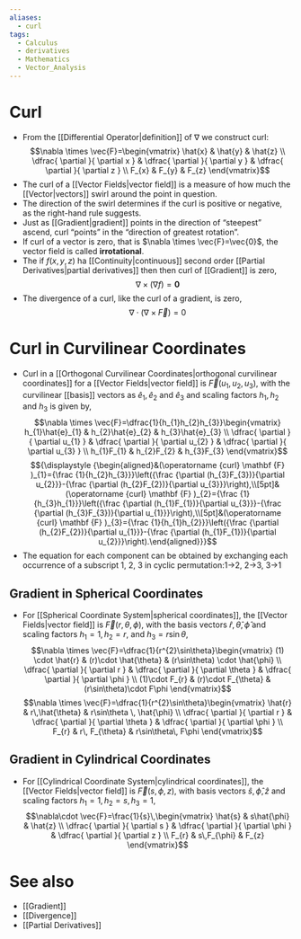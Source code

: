 ```yaml
---
aliases:
  - curl
tags:
  - Calculus
  - derivatives
  - Mathematics
  - Vector_Analysis
---
```

# Curl
- From the [[Differential Operator|definition]] of $\nabla$ we construct curl:$$\nabla \times \vec{F}=\begin{vmatrix} 
\hat{x} & \hat{y} & \hat{z} \\
\dfrac{ \partial  }{ \partial x } & \dfrac{ \partial  }{ \partial y } & \dfrac{ \partial  }{ \partial z } \\
F_{x} & F_{y} & F_{z}
\end{vmatrix}$$
- The curl of a [[Vector Fields|vector field]] is a measure of how much the [[Vector|vectors]] swirl around the point in question.
- The direction of the swirl determines if the curl is positive or negative, as the right-hand rule suggests.
- Just as [[Gradient|gradient]] points in the direction of “steepest” ascend, curl “points” in the “direction of greatest rotation”.
- If curl of a vector is zero, that is $\nabla \times \vec{F}=\vec{0}$, the vector field is called **irrotational**.
- The if $f(x,y,z)$ ha [[Continuity|continuous]] second order [[Partial Derivatives|partial derivatives]] then  then curl of [[Gradient]] is zero,$$\nabla \times(\nabla f) =\mathbf{0}$$
- The divergence of a curl, like the curl of a gradient, is zero,$$\nabla\cdot(\nabla \times \vec{F})=0$$
# Curl in Curvilinear Coordinates
- Curl in a [[Orthogonal Curvilinear Coordinates|orthogonal curvilinear coordinates]] for a [[Vector Fields|vector field]] is $\vec{F}(u_{1},u_{2},u_{3})$, with the curvilinear [[basis]] vectors as $\hat{e}_{1},\hat{e}_{2}$ and $\hat{e}_{3}$ and scaling factors $h_{1},h_{2}$ and $h_{3}$ is given by,
$$\nabla \times \vec{F}=\dfrac{1}{h_{1}h_{2}h_{3}}\begin{vmatrix}
h_{1}\hat{e}_{1} & h_{2}\hat{e}_{2} & h_{3}\hat{e}_{3} \\
\dfrac{ \partial  }{ \partial u_{1} }  & \dfrac{ \partial  }{ \partial u_{2} }  & \dfrac{ \partial  }{ \partial u_{3} } \\
h_{1}F_{1}  & h_{2}F_{2} & h_{3}F_{3}
\end{vmatrix}$$
$${\displaystyle {\begin{aligned}&(\operatorname {curl} \mathbf {F} )_{1}={\frac {1}{h_{2}h_{3}}}\left({\frac {\partial (h_{3}F_{3})}{\partial u_{2}}}-{\frac {\partial (h_{2}F_{2})}{\partial u_{3}}}\right),\\[5pt]&(\operatorname {curl} \mathbf {F} )_{2}={\frac {1}{h_{3}h_{1}}}\left({\frac {\partial (h_{1}F_{1})}{\partial u_{3}}}-{\frac {\partial (h_{3}F_{3})}{\partial u_{1}}}\right),\\[5pt]&(\operatorname {curl} \mathbf {F} )_{3}={\frac {1}{h_{1}h_{2}}}\left({\frac {\partial (h_{2}F_{2})}{\partial u_{1}}}-{\frac {\partial (h_{1}F_{1})}{\partial u_{2}}}\right).\end{aligned}}}$$
- The equation for each component can be obtained by exchanging each occurrence of a subscript 1, 2, 3 in cyclic permutation:1->2, 2->3, 3->1 

## Gradient in Spherical Coordinates
- For [[Spherical Coordinate System|spherical coordinates]], the  [[Vector Fields|vector field]] is $\vec{F}(r,\theta,\phi)$, with the basis vectors $\hat{r},\hat{\theta},\hat{\phi}$ and scaling factors $h_{1}=1,h_{2}=r,$ and $h_{3}=r\sin\theta$, $$\nabla \times \vec{F}=\dfrac{1}{r^{2}\sin\theta}\begin{vmatrix}
(1) \cdot \hat{r} & (r)\cdot \hat{\theta} & (r\sin\theta) \cdot \hat{\phi} \\ \dfrac{ \partial  }{ \partial r }  & \dfrac{ \partial  }{ \partial \theta }  & \dfrac{ \partial  }{ \partial \phi }  \\ (1)\cdot F_{r} & (r)\cdot F_{\theta} & (r\sin\theta)\cdot F\phi
\end{vmatrix}$$
$$\nabla \times \vec{F}=\dfrac{1}{r^{2}\sin\theta}\begin{vmatrix}
\hat{r} & r\,\hat{\theta} & r\sin\theta \, \hat{\phi} \\ \dfrac{ \partial  }{ \partial r }  & \dfrac{ \partial  }{ \partial \theta }  & \dfrac{ \partial  }{ \partial \phi }  \\ F_{r} & r\, F_{\theta} & r\sin\theta\, F\phi
\end{vmatrix}$$
## Gradient in Cylindrical Coordinates
-  For [[Cylindrical Coordinate System|cylindrical coordinates]], the  [[Vector Fields|vector field]] is $\vec{F}(s,\phi,z)$, with basis vectors $\hat{s},\hat{\phi},\hat{z}$ and scaling factors $h_{1}=1,h_{2}=s,h_{3}=1$,$$\nabla\cdot \vec{F}=\frac{1}{s}\,\begin{vmatrix} \hat{s} & s\hat{\phi}  & \hat{z} \\ \dfrac{ \partial  }{ \partial s }  & \dfrac{ \partial  }{ \partial \phi } & \dfrac{ \partial  }{ \partial z }  \\
F_{r} & s\,F_{\phi} & F_{z} \end{vmatrix}$$
# See also

- [[Gradient]]
- [[Divergence]]
- [[Partial Derivatives]]